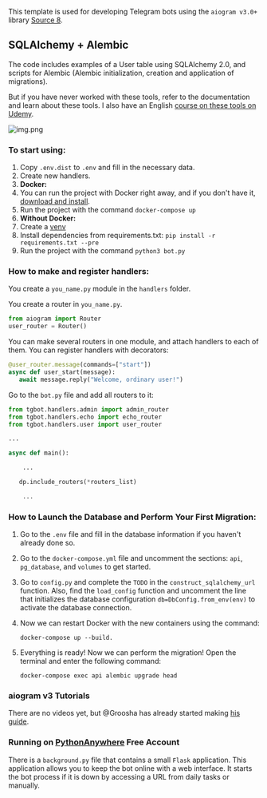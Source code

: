 This template is used for developing Telegram bots using the `aiogram v3.0+` library [Source 8](https://docs.aiogram.dev/uk_UA/latest/index.html).
## SQLAlchemy + Alembic
The code includes examples of a User table using SQLAlchemy 2.0, and scripts for Alembic (Alembic initialization, creation and application of migrations).

But if you have never worked with these tools, refer to the documentation and learn about these tools. I also have an English [course on these tools on Udemy](https://www.udemy.com/course/sqlalchemy-alembic-bootcamp/?referralCode=E9099C5B5109EB747126).

![img.png](https://img-c.udemycdn.com/course/240x135/5320614_a8af_2.jpg)

### To start using:
1. Copy `.env.dist` to `.env` and fill in the necessary data.
2. Create new handlers.
3. **Docker:**
  1. You can run the project with Docker right away, and if you don't have it, [download and install](https://docs.docker.com/get-docker/).
  2. Run the project with the command `docker-compose up`
4. **Without Docker:**
  1. Create a [venv](https://docs.python.org/3/library/venv.html)
  2. Install dependencies from requirements.txt: `pip install -r requirements.txt --pre`
  3. Run the project with the command `python3 bot.py`

### How to make and register handlers:
You create a `you_name.py` module in the `handlers` folder.

You create a router in `you_name.py`.
```python
from aiogram import Router
user_router = Router()
```
You can make several routers in one module, and attach handlers to each of them.
You can register handlers with decorators:
```python
@user_router.message(commands=["start"])
async def user_start(message):
   await message.reply("Welcome, ordinary user!")
```

Go to the `bot.py` file and add all routers to it:
```python
from tgbot.handlers.admin import admin_router
from tgbot.handlers.echo import echo_router
from tgbot.handlers.user import user_router

...

async def main():

    ...

   dp.include_routers(*routers_list)

    ...
```
### How to Launch the Database and Perform Your First Migration:

1. Go to the `.env` file and fill in the database information if you haven't already done so.

2. Go to the `docker-compose.yml` file and uncomment the sections: `api`, `pg_database`, and `volumes` to get started.

3. Go to `config.py` and complete the `TODO` in the `construct_sqlalchemy_url` function. Also, find the `load_config` function and uncomment the line that initializes the database configuration `db=DbConfig.from_env(env)` to activate the database connection.

4. Now we can restart Docker with the new containers using the command:

    `docker-compose up --build.`

5. Everything is ready! Now we can perform the migration! Open the terminal and enter the following command:

    `docker-compose exec api alembic upgrade head`

### aiogram v3 Tutorials
There are no videos yet, but @Groosha has already started making [his guide](https://mastergroosha.github.io/aiogram-3-guide).

### Running on [PythonAnywhere](https://pythonanywhere.com) Free Account
There is a `background.py` file that contains a small `Flask` application. This application allows you to keep the bot online with a web interface. It starts the bot process if it is down by accessing a URL from daily tasks or manually.
